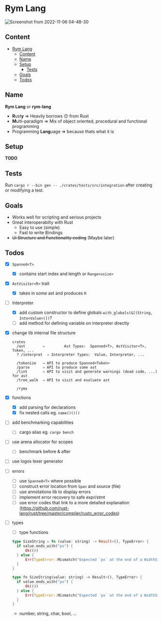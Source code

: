 # Rym Lang

![Screenshot from 2022-11-06 04-48-30](https://user-images.githubusercontent.com/64036709/200153194-31819cec-809c-4fa7-b7db-feda44a1fa9b.png)

## Content

- [Rym Lang](#rym-lang)
	- [Content](#content)
	- [Name](#name)
	- [Setup](#setup)
		- [Tests](#tests)
	- [Goals](#goals)
	- [Todos](#todos)

## Name

**Rym Lang** or **rym-lang**

- **R**ust**y** ⇒ Heavily borrows 🙃 from Rust
- **M**ulti-paradigm ⇒ Mix of object oriented, procedural and functional programming
- Programming **Lang**uage ⇒ because thats what it is

## Setup

__TODO__

## Tests

Run `cargo r --bin gen -- ./crates/tests/src/integration` after creating or modifying a test.

## Goals

- Works well for scripting and serious projects
- Great interoperabilty with Rust
  - Easy to use (simple)
  - Fast to write Bindings
- ~~Ui Structure and Functionality coding~~ (Maybe later)

## Todos

- [x] `Spanned<T>`
  - [x] contains start index and length or `Range<usize>`
- [x] `AstVisitor<R>` trait
  - [x] takes in some ast and produces `R`
- [ ] Interpreter
  - [x] add custom constructor to define globals `with_globals(&[(String, Into<Value>)])`?
  - [ ] add method for defining variable on interpreter directly
- [x] change lib internal file structure

  ```
  crates
  	/ast        ⇒         Ast Types:  Spanned<T>, AstVisitor<T>, Token, ...
  	? /interpret  ⇒ Interpreter Types:  Value, Interpreter, ...

  	/tokenize   ⇒ API to produce Spanned<Token>
  	/parse      ⇒ API to produce some ast
  	/lint       ⇒ API to visit and generate warnings (dead code, ...) for ast
  	/tree_walk  ⇒ API to visit and evaluate ast

  	/rymx
  ```

- [x] functions
  - [x] add parsing for declarations
  - [x] fix nested calls eg. `name()()()`
- [ ] add benchmarking capabilities
  - [ ] cargo alias eg. `cargo bench`
- [ ] use arena allocator for scopes
  - [ ] benchmark before & after
- [ ] use logos lexer generator
- [ ] errors
  - [ ] use `Spanned<T>` where possible
  - [ ] construct error location from `Span` and source (file)
  - [ ] use annotations lib to display errors
  - [ ] implement error recovery to safe expr/stmt
  - [ ] use error codes that link to a more detailed explanation (https://github.com/rust-lang/rust/tree/master/compiler/rustc_error_codes)
- [ ] types

  - [ ] type functions

  ```rust
  type SizeString = fn (value: string) -> Result<(), TypeError> {
  	if value.ends_with("px") {
  		Ok(())
  	} else {
  		Err(TypeError::Mismatch("Expected `px` at the end of a WidthString."))
  	}
  }

  type fn SizeString(value: string) -> Result<(), TypeError> {
  	if value.ends_with("px") {
  		Ok(())
  	} else {
  		Err(TypeError::Mismatch("Expected `px` at the end of a WidthString."))
  	}
  }
  ```

  - number, string, char, bool, ...
